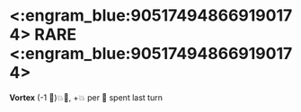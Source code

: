 # <:engram_blue:905174948669190174> RARE <:engram_blue:905174948669190174>

**Vortex** (-1 🔷):boom::no_entry_sign:, +:boom: per :large_blue_diamond: spent last turn
